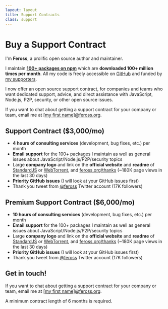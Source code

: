```yaml
---
layout: layout
title: Support Contracts
class: support
---
```


# Buy a Support Contract

I'm <strong>Feross</strong>, a prolific open source author and maintainer.

I maintain <strong><a href="https://www.npmjs.com/~feross">100+ packages on npm</a></strong> which are <strong>downloaded 100+ million times per month</strong>. All my code is freely accessible on <a href="https://github.com/feross">GitHub</a> and funded by <a href="/thanks/">my supporters</a>.

I now offer an open source support contract, for companies and teams who want dedicated support, advice, and direct assistance with JavaScript, Node.js, P2P, security, or other open source issues.

If you want to chat about getting a support contract for your company or team, email me at <a href="mailto:">[my first name]@feross.org</a>.

## Support Contract ($3,000/mo)

- **4 hours of consulting services** (development, bug fixes, etc.) per month
- **Email support** for the 100+ packages I maintain as well as general issues about JavaScript/Node.js/P2P/security topics
- Large **company logo** and link on the **official website** and **readme** of [StandardJS](https://standardjs.com) or [WebTorrent](https://webtorrent.io), and [feross.org/thanks](https://feross.org/thanks) (~180K page views in the last 30 days)
- **Priority GitHub issues** (I will look at your GitHub issues first)
- Thank you tweet from [@feross](https://twitter.com/feross) Twitter account (17K followers)

## Premium Support Contract ($6,000/mo)

- **10 hours of consulting services** (development, bug fixes, etc.) per month
- **Email support** for the 100+ packages I maintain as well as general issues about JavaScript/Node.js/P2P/security topics
- Large **company logo** and link on the **official website** and **readme** of [StandardJS](https://standardjs.com) or [WebTorrent](https://webtorrent.io), and [feross.org/thanks](https://feross.org/thanks) (~180K page views in the last 30 days)
- **Priority GitHub issues** (I will look at your GitHub issues first)
- Thank you tweet from [@feross](https://twitter.com/feross) Twitter account (17K followers)


## Get in touch!

If you want to chat about getting a support contract for your company or team, email me at <a href="mailto:">[my first name]@feross.org</a>.

A minimum contract length of 6 months is required.
